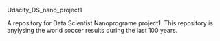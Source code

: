 Udacity_DS_nano_project1

A repository for Data Scientist Nanoprograme project1. This repository is anylysing the world soccer results during the last 100 years.
